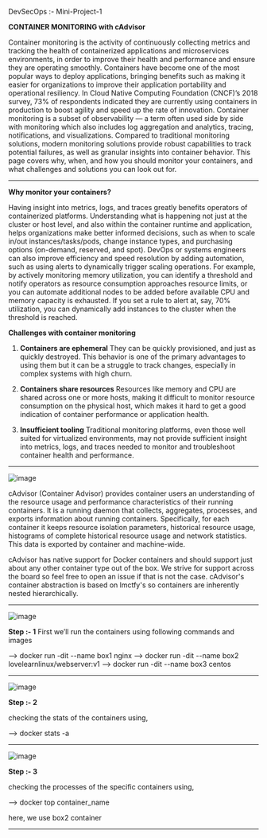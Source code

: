 
DevSecOps :- Mini-Project-1

**CONTAINER MONITORING with cAdvisor**

Container monitoring is the activity of continuously collecting metrics and tracking the health of containerized applications and microservices environments, in order to improve their health and performance and ensure they are operating smoothly. 
Containers have become one of the most popular ways to deploy applications, bringing benefits such as making it easier for organizations to improve their application portability and operational resiliency. 
In Cloud Native Computing Foundation (CNCF)’s 2018 survey, 73% of respondents indicated they are currently using containers in production to boost agility and speed up the rate of innovation. Container monitoring is a subset of observability — a term often used side by side with monitoring which also includes log aggregation and analytics, tracing, notifications, and visualizations. 
Compared to traditional monitoring solutions, modern monitoring solutions provide robust capabilities to track potential failures, as well as granular insights into container behavior. This page covers why, when, and how you should monitor your containers, and what challenges and solutions you can look out for.

--------------------------------------------------------------------------------------------------------------------------------------------------------------------------

**Why monitor your containers?**

Having insight into metrics, logs, and traces greatly benefits operators of containerized platforms. 
Understanding what is happening not just at the cluster or host level, and also within the container runtime and application, helps organizations make better informed decisions, such as when to scale in/out instances/tasks/pods, change instance types, and purchasing options (on-demand, reserved, and spot). 
DevOps or systems engineers can also improve efficiency and speed resolution by adding automation, such as using alerts to dynamically trigger scaling operations. For example, by actively monitoring memory utilization, you can identify a threshold and notify operators as resource consumption approaches resource limits, or you can automate additional nodes to be added before available CPU and memory capacity is exhausted. If you set a rule to alert at, say, 70% utilization, you can dynamically add instances to the cluster when the threshold is reached.

**Challenges with container monitoring**

1. **Containers are ephemeral**
They can be quickly provisioned, and just as quickly destroyed. This behavior is one of the primary advantages to using them but it can be a struggle to track changes, especially in complex systems with high churn.

2. **Containers share resources**
Resources like memory and CPU are shared across one or more hosts, making it difficult to monitor resource consumption on the physical host, which makes it hard to get a good indication of container performance or application health.

3. **Insufficient tooling**
Traditional monitoring platforms, even those well suited for virtualized environments, may not provide sufficient insight into metrics, logs, and traces needed to monitor and troubleshoot container health and performance.

--------------------------------------------------------------------------------------------------------------------------------------------------------------------------

![image](https://github.com/Pawan-1008/devops/assets/109577088/d0ea0f16-828c-4e45-83a8-995261a9403b)

cAdvisor (Container Advisor) provides container users an understanding of the resource usage and performance characteristics of their running containers. It is a running daemon that collects, aggregates, processes, and exports information about running containers. Specifically, for each container it keeps resource isolation parameters, historical resource usage, histograms of complete historical resource usage and network statistics. This data is exported by container and machine-wide.

cAdvisor has native support for Docker containers and should support just about any other container type out of the box. We strive for support across the board so feel free to open an issue if that is not the case. cAdvisor's container abstraction is based on lmctfy's so containers are inherently nested hierarchically.

--------------------------------------------------------------------------------------------------------------------------------------------------------------------------

![image](https://github.com/Pawan-1008/devops/assets/109577088/8acbd326-c04d-4821-bd55-221432360487)

**Step :- 1**
First we’ll run the containers using following commands and images

--> docker run -dit  --name box1  nginx
--> docker run -dit  --name box2  lovelearnlinux/webserver:v1
--> docker run -dit  --name box3  centos 

--------------------------------------------------------------------------------------------------------------------------------------------------------------------------

![image](https://github.com/Pawan-1008/devops/assets/109577088/9c5d790e-89e2-408d-87b0-e8cd5268c999)

**Step :- 2**

checking the stats of the containers using,

--> docker stats -a

--------------------------------------------------------------------------------------------------------------------------------------------------------------------------


![image](https://github.com/Pawan-1008/devops/assets/109577088/b9f0f137-3f97-4461-ba21-738d6af7acbc)

**Step :- 3**

checking the processes of the specific containers using,

--> docker top container_name  

here, we use box2 container

--------------------------------------------------------------------------------------------------------------------------------------------------------------------------



